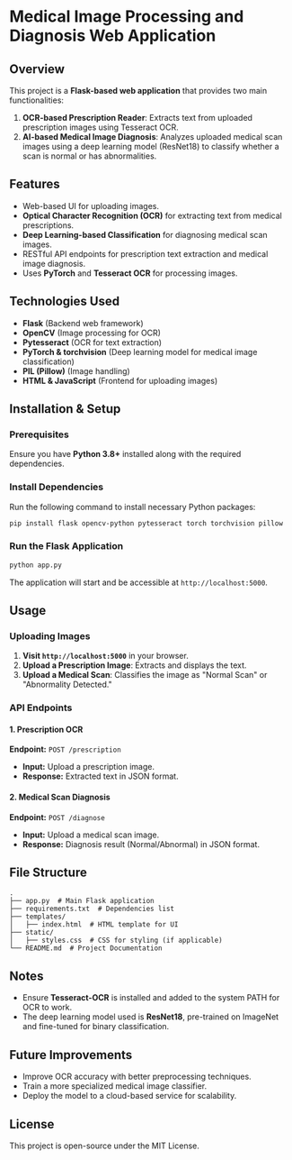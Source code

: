 # Medical Image Processing and Diagnosis Web Application

## Overview
This project is a **Flask-based web application** that provides two main functionalities:
1. **OCR-based Prescription Reader**: Extracts text from uploaded prescription images using Tesseract OCR.
2. **AI-based Medical Image Diagnosis**: Analyzes uploaded medical scan images using a deep learning model (ResNet18) to classify whether a scan is normal or has abnormalities.

## Features
- Web-based UI for uploading images.
- **Optical Character Recognition (OCR)** for extracting text from medical prescriptions.
- **Deep Learning-based Classification** for diagnosing medical scan images.
- RESTful API endpoints for prescription text extraction and medical image diagnosis.
- Uses **PyTorch** and **Tesseract OCR** for processing images.

## Technologies Used
- **Flask** (Backend web framework)
- **OpenCV** (Image processing for OCR)
- **Pytesseract** (OCR for text extraction)
- **PyTorch & torchvision** (Deep learning model for medical image classification)
- **PIL (Pillow)** (Image handling)
- **HTML & JavaScript** (Frontend for uploading images)

## Installation & Setup
### Prerequisites
Ensure you have **Python 3.8+** installed along with the required dependencies.

### Install Dependencies
Run the following command to install necessary Python packages:
```sh
pip install flask opencv-python pytesseract torch torchvision pillow
```

### Run the Flask Application
```sh
python app.py
```
The application will start and be accessible at `http://localhost:5000`.

## Usage
### Uploading Images
1. **Visit `http://localhost:5000`** in your browser.
2. **Upload a Prescription Image**: Extracts and displays the text.
3. **Upload a Medical Scan**: Classifies the image as "Normal Scan" or "Abnormality Detected."

### API Endpoints
#### 1. Prescription OCR
**Endpoint:** `POST /prescription`
- **Input:** Upload a prescription image.
- **Response:** Extracted text in JSON format.

#### 2. Medical Scan Diagnosis
**Endpoint:** `POST /diagnose`
- **Input:** Upload a medical scan image.
- **Response:** Diagnosis result (Normal/Abnormal) in JSON format.

## File Structure
```
.
├── app.py  # Main Flask application
├── requirements.txt  # Dependencies list
├── templates/
│   ├── index.html  # HTML template for UI
├── static/
│   ├── styles.css  # CSS for styling (if applicable)
└── README.md  # Project Documentation
```

## Notes
- Ensure **Tesseract-OCR** is installed and added to the system PATH for OCR to work.
- The deep learning model used is **ResNet18**, pre-trained on ImageNet and fine-tuned for binary classification.

## Future Improvements
- Improve OCR accuracy with better preprocessing techniques.
- Train a more specialized medical image classifier.
- Deploy the model to a cloud-based service for scalability.

## License
This project is open-source under the MIT License.

